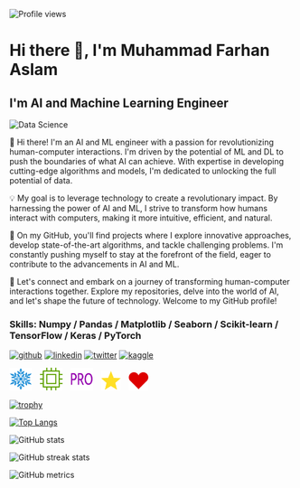 ![Profile views](https://gpvc.arturio.dev/1MuhammadFarhanAslam)

# Hi there 👋, I'm Muhammad Farhan Aslam
## I'm AI and Machine Learning Engineer
![Data Science](https://github.com/1MuhammadFarhanAslam/1MuhammadFarhanAslam/assets/59208164/b3f701de-9c64-4e41-8b4c-50f971bb4aa3)

👋 Hi there! I'm an AI and ML engineer with a passion for revolutionizing human-computer interactions. I'm driven by the potential of ML and DL to push the boundaries of what AI can achieve. With expertise in developing cutting-edge algorithms and models, I'm dedicated to unlocking the full potential of data.

💡 My goal is to leverage technology to create a revolutionary impact. By harnessing the power of AI and ML, I strive to transform how humans interact with computers, making it more intuitive, efficient, and natural.

🚀 On my GitHub, you'll find projects where I explore innovative approaches, develop state-of-the-art algorithms, and tackle challenging problems. I'm constantly pushing myself to stay at the forefront of the field, eager to contribute to the advancements in AI and ML.

🌟 Let's connect and embark on a journey of transforming human-computer interactions together. Explore my repositories, delve into the world of AI, and let's shape the future of technology. Welcome to my GitHub profile!

### Skills: Numpy / Pandas / Matplotlib / Seaborn / Scikit-learn / TensorFlow / Keras / PyTorch

[<img src='https://cdn.jsdelivr.net/npm/simple-icons@3.0.1/icons/github.svg' alt='github' height='40'>](https://github.com/1MuhammadFarhanAslam) [<img src='https://cdn.jsdelivr.net/npm/simple-icons@3.0.1/icons/linkedin.svg' alt='linkedin' height='40'>](https://www.linkedin.com/in/muhammad-farhan-aslam/) [<img src='https://cdn.jsdelivr.net/npm/simple-icons@3.0.1/icons/twitter.svg' alt='twitter' height='40'>](https://twitter.com/ImMFarhanAslam) [<img src='https://cdn.jsdelivr.net/npm/simple-icons@3.0.1/icons/kaggle.svg' alt='kaggle' height='40'>](https://www.kaggle.com/farhanmehar)

<a href='https://archiveprogram.github.com/'><img src='https://raw.githubusercontent.com/acervenky/animated-github-badges/master/assets/acbadge.gif' width='40' height='40'></a> <a href='https://docs.github.com/en/developers'><img src='https://raw.githubusercontent.com/acervenky/animated-github-badges/master/assets/devbadge.gif' width='40' height='40'></a> <a href='https://github.com/pricing'><img src='https://raw.githubusercontent.com/acervenky/animated-github-badges/master/assets/pro.gif' width='40' height='40'></a> <a href='https://stars.github.com/'><img src='https://raw.githubusercontent.com/acervenky/animated-github-badges/master/assets/starbadge.gif' width='35' height='35'></a> <a href='https://docs.github.com/en/github/supporting-the-open-source-community-with-github-sponsors'><img src='https://raw.githubusercontent.com/acervenky/animated-github-badges/master/assets/sponsorbadge.gif' width='35' height='35'></a>

[![trophy](https://github-profile-trophy.vercel.app/?username=1MuhammadFarhanAslam)](https://github.com/ryo-ma/github-profile-trophy)

[![Top Langs](https://github-readme-stats.vercel.app/api/top-langs/?username=1MuhammadFarhanAslam)](https://github.com/anuraghazra/github-readme-stats)

![GitHub stats](https://github-readme-stats.vercel.app/api?username=1MuhammadFarhanAslam&show_icons=true&count_private=true)  

![GitHub streak stats](https://streak-stats.demolab.com/?user=1MuhammadFarhanAslam)  

![GitHub metrics](https://metrics.lecoq.io/1MuhammadFarhanAslam)

<!--
**1MuhammadFarhanAslam/1MuhammadFarhanAslam** is a ✨ _special_ ✨ repository because its `README.md` (this file) appears on your GitHub profile.

Here are some ideas to get you started:

- 🔭 I’m currently working on ...
- 🌱 I’m currently learning ...
- 👯 I’m looking to collaborate on ...
- 🤔 I’m looking for help with ...
- 💬 Ask me about ...
- 📫 How to reach me: ...
- 😄 Pronouns: ...
- ⚡ Fun fact: ...
-->
